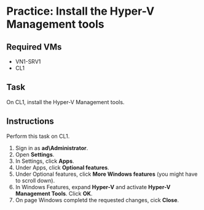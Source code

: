 # Practice: Install the Hyper-V Management tools

## Required VMs

* VN1-SRV1
* CL1

## Task

On CL1, install the Hyper-V Management tools.

## Instructions

Perform this task on CL1.

1. Sign in as **ad\Administrator**.
1. Open **Settings**.
1. In Settings, click **Apps**.
1. Under Apps, click **Optional features**.
1. Under Optional features, click **More Windows features** (you might have to scroll down).
1. In Windows Features, expand **Hyper-V** and activate **Hyper-V Management Tools**. Click **OK**.
1. On page Windows completd the requested changes, cick **Close**.
